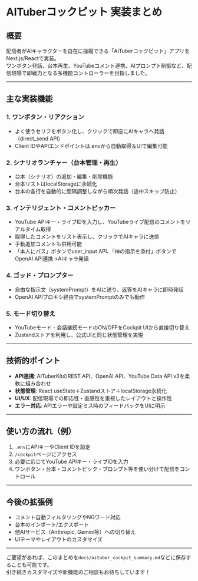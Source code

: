 # AITuberコックピット 実装まとめ

## 概要

配信者がAIキャラクターを自在に操縦できる「AITuberコックピット」アプリをNext.js/Reactで実装。  
ワンボタン発話、台本再生、YouTubeコメント連携、AIプロンプト制御など、配信現場で即戦力となる多機能コントローラーを目指しました。

---

## 主な実装機能

### 1. ワンボタン・リアクション

- よく使うセリフをボタン化し、クリックで即座にAIキャラへ発話（direct_send API）
- Client IDやAPIエンドポイントは.envから自動取得＆UIで編集可能

### 2. シナリオランチャー（台本管理・再生）

- 台本（シナリオ）の追加・編集・削除機能
- 台本リストはlocalStorageに永続化
- 台本の各行を自動的に間隔調整しながら順次発話（途中スキップ防止）

### 3. インテリジェント・コメントピッカー

- YouTube APIキー・ライブIDを入力し、YouTubeライブ配信のコメントをリアルタイム取得
- 取得したコメントをリスト表示し、クリックでAIキャラに送信
- 手動追加コメントも併用可能
- 「本人にパス」ボタンでuser_input API、「神の指示を添付」ボタンでOpenAI API連携→AIキャラ発話

### 4. ゴッド・プロンプター

- 自由な指示文（systemPrompt）をAIに送り、返答をAIキャラに即時発話
- OpenAI APIプロキシ経由でsystemPromptのみでも動作

### 5. モード切り替え

- YouTubeモード・会話継続モードのON/OFFをCockpit UIから直接切り替え
- Zustandストアを利用し、公式UIと同じ状態管理を実現

---

## 技術的ポイント

- **API連携**: AITuberKitのREST API、OpenAI API、YouTube Data API v3を柔軟に組み合わせ
- **状態管理**: React useState＋Zustandストア＋localStorage永続化
- **UI/UX**: 配信現場での即応性・直感性を重視したレイアウトと操作性
- **エラー対応**: APIエラーや設定ミス時のフィードバックをUIに明示

---

## 使い方の流れ（例）

1. `.env`にAPIキーやClient IDを設定
2. `/cockpit`ページにアクセス
3. 必要に応じてYouTube APIキー・ライブIDを入力
4. ワンボタン・台本・コメントピック・プロンプト等を使い分けて配信をコントロール

---

## 今後の拡張例

- コメント自動フィルタリングやNGワード対応
- 台本のインポート/エクスポート
- 他AIサービス（Anthropic, Gemini等）への切り替え
- UIテーマやレイアウトのカスタマイズ

---

ご要望があれば、このまとめを`docs/aituber_cockpit_summary.md`などに保存することも可能です。  
引き続きカスタマイズや新機能のご相談もお待ちしています！
